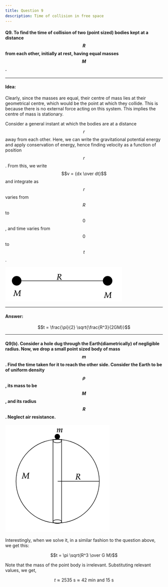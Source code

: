 ```yaml
---
title: Question 9
description: Time of collision in free space
---
```


<script src="https://cdn.mathjax.org/mathjax/latest/MathJax.js?config=TeX-AMS-MML_HTMLorMML" type="text/javascript"></script>

#### Q9. To find the time of collision of two (point sized) bodies kept at a distance $$R$$ from each other, initially at rest, having equal masses $$M$$. 

----

#### Idea:
Clearly, since the masses are equal, their centre of mass lies at their geometrical centre, which would be the point at which they collide. This is because there is no external force acting on this system. This implies the centre of mass is stationary. 

Consider a general instant at which the bodies are at a distance $$r$$ away from each other. Here, we can write the gravitational potential energy and apply conservation of energy, hence finding velocity as a function of position $$r$$. From this, we write $$v = {dx \over dt}$$ and integrate as $$r$$ varies from $$R$$ to $$0$$, and time varies from $$0$$ to $$t$$.

![](./docs/9_1.png)

----

#### Answer:

$$t = \frac{\pi}{2} \sqrt{\frac{R^3}{2GM}}$$


----

#### Q9(b). Consider a hole dug through the Earth(diametrically) of negligible radius. Now, we drop a small point sized body of mass $$m$$. Find the time taken for it to reach the other side. Consider the Earth to be of uniform density $$\rho$$, its mass to be $$M$$, and its radius $$R$$. Neglect air resistance.

![](./docs/9_2.png)

Interestingly, when we solve it, in a similar fashion to the question above, we get this:

$$t = \pi \sqrt{R^3 \over G M}$$

Note that the mass of the point body is irrelevant. Substituting relevant values, we get,

$$t \approx 2535 \text{ s} \approx 42 \text{ min and } 15 \text{ s}$$
